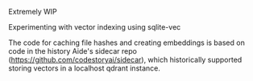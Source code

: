 Extremely WIP

Experimenting with vector indexing using sqlite-vec

The code for caching file hashes and creating embeddings is based on code in the history Aide's sidecar repo (https://github.com/codestoryai/sidecar), which historically supported storing vectors in a localhost qdrant instance.

